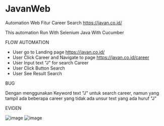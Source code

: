 # JavanWeb
Automation Web Fitur Career Search https://javan.co.id/

This automation Run With Selenium Java With Cucumber

FLOW AUTOMATION
- User go to Landing page https://javan.co.id/
- User Click Career and Navigate to page https://javan.co.id/career
- User Input text "J" for search Career
- User Click Button Search
- User See Result Search


BUG

Dengan menggunakan Keyword text "J" untuk search career, namun yang tampil ada beberapa career yang tidak ada unsur text yang ada huruf "J"

EVIDEN

![image](https://user-images.githubusercontent.com/29263027/220572102-dd38b68f-ee9a-4639-9403-4816dce7af07.png)
![image](https://user-images.githubusercontent.com/29263027/220574631-225eb218-e951-42ba-bcc2-8a7f29409a80.png)

